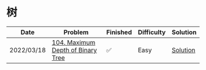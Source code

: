 # 树
| Date       | Problem                                                                                          | Finished | Difficulty | Solution                             |
|------------|--------------------------------------------------------------------------------------------------|----------|------------|--------------------------------------|
| 2022/03/18 | [104. Maximum Depth of Binary Tree](https://leetcode.com/problems/maximum-depth-of-binary-tree/) | ✅        | Easy       | [Solution](./src/tree/MaxDepth.java) |

